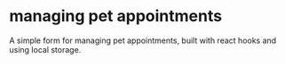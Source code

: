 # managing pet appointments
 A simple form for managing pet appointments, built with react hooks and using local storage.
